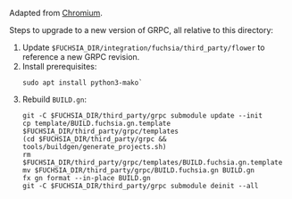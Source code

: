 Adapted from [Chromium].

Steps to upgrade to a new version of GRPC, all relative to this directory:
1. Update `$FUCHSIA_DIR/integration/fuchsia/third_party/flower` to reference a new GRPC revision.
1. Install prerequisites:
   ```
   sudo apt install python3-mako`
   ```
1. Rebuild `BUILD.gn`:
   ```
   git -C $FUCHSIA_DIR/third_party/grpc submodule update --init
   cp template/BUILD.fuchsia.gn.template $FUCHSIA_DIR/third_party/grpc/templates
   (cd $FUCHSIA_DIR/third_party/grpc && tools/buildgen/generate_projects.sh)
   rm $FUCHSIA_DIR/third_party/grpc/templates/BUILD.fuchsia.gn.template
   mv $FUCHSIA_DIR/third_party/grpc/BUILD.fuchsia.gn BUILD.gn
   fx gn format --in-place BUILD.gn
   git -C $FUCHSIA_DIR/third_party/grpc submodule deinit --all
   ```

[Chromium]: https://source.chromium.org/chromium/chromium/src/+/main:third_party/grpc/README.chromium
